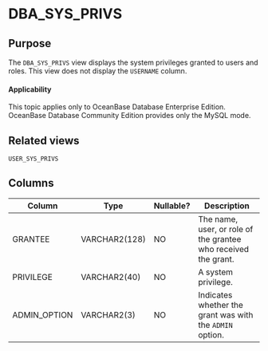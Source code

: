 # DBA_SYS_PRIVS

## Purpose

The `DBA_SYS_PRIVS` view displays the system privileges granted to users and roles. This view does not display the `USERNAME` column.

  <main id="notice" >
    <h4>Applicability</h4>
    <p>This topic applies only to OceanBase Database Enterprise Edition. OceanBase Database Community Edition provides only the MySQL mode. </p>
  </main>

## Related views

`USER_SYS_PRIVS`

## Columns

| **Column** | **Type** | **Nullable?** | **Description** |
|--------------|---------------|----------------|------------------|
| GRANTEE | VARCHAR2(128) | NO | The name, user, or role of the grantee who received the grant. |
| PRIVILEGE | VARCHAR2(40) | NO | A system privilege. |
| ADMIN_OPTION | VARCHAR2(3) | NO | Indicates whether the grant was with the `ADMIN` option. |
